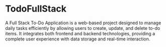 # TodoFullStack
A Full Stack To-Do Application is a web-based project designed to manage daily tasks efficiently by allowing users to create, update, and delete to-do items. It integrates both frontend and backend technologies, providing a complete user experience with data storage and real-time interaction.
